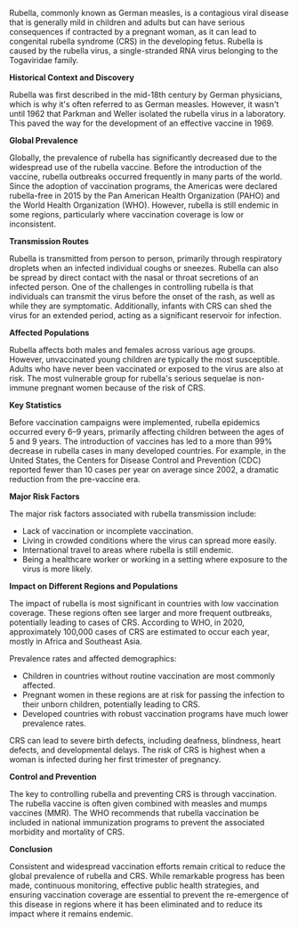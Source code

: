 Rubella, commonly known as German measles, is a contagious viral disease that is generally mild in children and adults but can have serious consequences if contracted by a pregnant woman, as it can lead to congenital rubella syndrome (CRS) in the developing fetus. Rubella is caused by the rubella virus, a single-stranded RNA virus belonging to the Togaviridae family.

**Historical Context and Discovery**

Rubella was first described in the mid-18th century by German physicians, which is why it's often referred to as German measles. However, it wasn't until 1962 that Parkman and Weller isolated the rubella virus in a laboratory. This paved the way for the development of an effective vaccine in 1969.

**Global Prevalence**

Globally, the prevalence of rubella has significantly decreased due to the widespread use of the rubella vaccine. Before the introduction of the vaccine, rubella outbreaks occurred frequently in many parts of the world. Since the adoption of vaccination programs, the Americas were declared rubella-free in 2015 by the Pan American Health Organization (PAHO) and the World Health Organization (WHO). However, rubella is still endemic in some regions, particularly where vaccination coverage is low or inconsistent.

**Transmission Routes**

Rubella is transmitted from person to person, primarily through respiratory droplets when an infected individual coughs or sneezes. Rubella can also be spread by direct contact with the nasal or throat secretions of an infected person. One of the challenges in controlling rubella is that individuals can transmit the virus before the onset of the rash, as well as while they are symptomatic. Additionally, infants with CRS can shed the virus for an extended period, acting as a significant reservoir for infection.

**Affected Populations**

Rubella affects both males and females across various age groups. However, unvaccinated young children are typically the most susceptible. Adults who have never been vaccinated or exposed to the virus are also at risk. The most vulnerable group for rubella's serious sequelae is non-immune pregnant women because of the risk of CRS.

**Key Statistics**

Before vaccination campaigns were implemented, rubella epidemics occurred every 6–9 years, primarily affecting children between the ages of 5 and 9 years. The introduction of vaccines has led to a more than 99% decrease in rubella cases in many developed countries. For example, in the United States, the Centers for Disease Control and Prevention (CDC) reported fewer than 10 cases per year on average since 2002, a dramatic reduction from the pre-vaccine era.

**Major Risk Factors**

The major risk factors associated with rubella transmission include:

- Lack of vaccination or incomplete vaccination.
- Living in crowded conditions where the virus can spread more easily.
- International travel to areas where rubella is still endemic.
- Being a healthcare worker or working in a setting where exposure to the virus is more likely.

**Impact on Different Regions and Populations**

The impact of rubella is most significant in countries with low vaccination coverage. These regions often see larger and more frequent outbreaks, potentially leading to cases of CRS. According to WHO, in 2020, approximately 100,000 cases of CRS are estimated to occur each year, mostly in Africa and Southeast Asia.

Prevalence rates and affected demographics:

- Children in countries without routine vaccination are most commonly affected.
- Pregnant women in these regions are at risk for passing the infection to their unborn children, potentially leading to CRS.
- Developed countries with robust vaccination programs have much lower prevalence rates.

CRS can lead to severe birth defects, including deafness, blindness, heart defects, and developmental delays. The risk of CRS is highest when a woman is infected during her first trimester of pregnancy.

**Control and Prevention**

The key to controlling rubella and preventing CRS is through vaccination. The rubella vaccine is often given combined with measles and mumps vaccines (MMR). The WHO recommends that rubella vaccination be included in national immunization programs to prevent the associated morbidity and mortality of CRS.

**Conclusion**

Consistent and widespread vaccination efforts remain critical to reduce the global prevalence of rubella and CRS. While remarkable progress has been made, continuous monitoring, effective public health strategies, and ensuring vaccination coverage are essential to prevent the re-emergence of this disease in regions where it has been eliminated and to reduce its impact where it remains endemic.